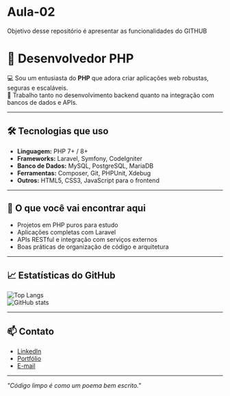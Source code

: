 # Aula-02
Objetivo desse repositório é apresentar as funcionalidades do GITHUB


# 🐘 Desenvolvedor PHP

💻 Sou um entusiasta do **PHP** que adora criar aplicações web robustas, seguras e escaláveis.  
🚀 Trabalho tanto no desenvolvimento backend quanto na integração com bancos de dados e APIs.  

---

## 🛠️ Tecnologias que uso
- **Linguagem:** PHP 7+ / 8+
- **Frameworks:** Laravel, Symfony, CodeIgniter
- **Banco de Dados:** MySQL, PostgreSQL, MariaDB
- **Ferramentas:** Composer, Git, PHPUnit, Xdebug
- **Outros:** HTML5, CSS3, JavaScript para o frontend

---

## 📌 O que você vai encontrar aqui
- Projetos em PHP puros para estudo
- Aplicações completas com Laravel
- APIs RESTful e integração com serviços externos
- Boas práticas de organização de código e arquitetura

---

## 📈 Estatísticas do GitHub
![Top Langs](https://github-readme-stats.vercel.app/api/top-langs/?username=SeuUsuario&layout=compact&theme=dracula)  
![GitHub stats](https://github-readme-stats.vercel.app/api?username=SeuUsuario&show_icons=true&theme=dracula)

---

## 📫 Contato
- [LinkedIn](https://www.linkedin.com/in/seuusuario)
- [Portfólio](https://seusite.com)
- [E-mail](mailto:seuemail@exemplo.com)

---

*"Código limpo é como um poema bem escrito."*
